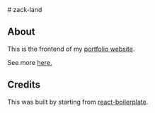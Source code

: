 <div>
# zack-land

## About

<dl>
  This is the frontend of my <a href="https://www.zack.land">portfolio website</a>.

  See more <a href="https://www.http://zack.land/portfolio/apps#item:This_web_site">here.</a>
</dl>

## Credits

<dl>
  This was built by starting from <a href="https://github.com/react-boilerplate/react-boilerplate">react-boilerplate</a>.
</dl>

</div>
